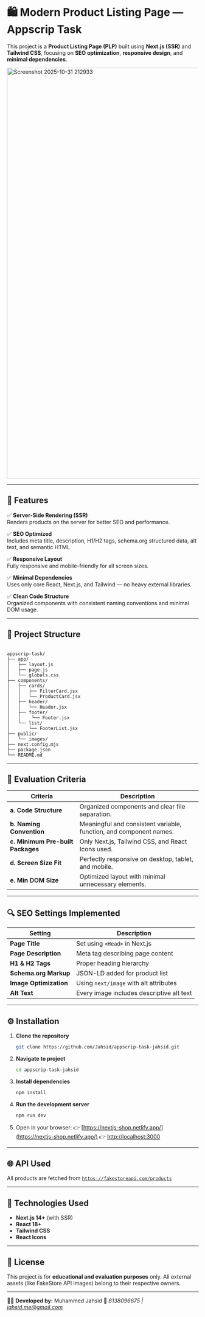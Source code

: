 # 🛍️ Modern Product Listing Page — Appscrip Task
This project is a **Product Listing Page (PLP)** built using **Next.js (SSR)** and **Tailwind CSS**, focusing on **SEO optimization**, **responsive design**, and **minimal dependencies**.  

<img width="1920" height="1080" alt="Screenshot 2025-10-31 212933" src="https://github.com/user-attachments/assets/42a3ce3c-1df5-4932-b9c0-5f064ffed9df" />


---

## 🚀 Features

✅ **Server-Side Rendering (SSR)**  
Renders products on the server for better SEO and performance.  

✅ **SEO Optimized**  
Includes meta title, description, H1/H2 tags, schema.org structured data, alt text, and semantic HTML.  

✅ **Responsive Layout**  
Fully responsive and mobile-friendly for all screen sizes.  

✅ **Minimal Dependencies**  
Uses only core React, Next.js, and Tailwind — no heavy external libraries.  

✅ **Clean Code Structure**  
Organized components with consistent naming conventions and minimal DOM usage.  

---

## 📂 Project Structure

```

appscrip-task/
├── app/
│   ├── layout.js
│   ├── page.js
│   └── globals.css
├── components/
│   ├── cards/
│   │   ├── FilterCard.jsx
│   │   └── ProductCard.jsx
│   ├── header/
│   │   └── Header.jsx
│   ├── footer/
│   │    └── Footer.jsx
│   └── list/
│       └── FooterList.jsx
├── public/
│   └── images/
├── next.config.mjs
├── package.json
└── README.md

````

---

## 🧠 Evaluation Criteria

| Criteria | Description |
|-----------|--------------|
| **a. Code Structure** | Organized components and clear file separation. |
| **b. Naming Convention** | Meaningful and consistent variable, function, and component names. |
| **c. Minimum Pre-built Packages** | Only Next.js, Tailwind CSS, and React Icons used. |
| **d. Screen Size Fit** | Perfectly responsive on desktop, tablet, and mobile. |
| **e. Min DOM Size** | Optimized layout with minimal unnecessary elements. |

---

## 🔍 SEO Settings Implemented

| Setting | Description |
|----------|--------------|
| **Page Title** | Set using `<Head>` in Next.js |
| **Page Description** | Meta tag describing page content |
| **H1 & H2 Tags** | Proper heading hierarchy |
| **Schema.org Markup** | JSON-LD added for product list |
| **Image Optimization** | Using `next/image` with alt attributes |
| **Alt Text** | Every image includes descriptive alt text |

---

## ⚙️ Installation

1. **Clone the repository**
   ```bash
   git clone https://github.com/Jahsid/appscrip-task-jahsid.git

2. **Navigate to project**

   ```bash
   cd appscrip-task-jahsid
   ```

3. **Install dependencies**

   ```bash
   npm install
   ```

4. **Run the development server**

   ```bash
   npm run dev
   ```

5. Open in your browser:
   👉 [https://nextjs-shop.netlify.app/](https://nextjs-shop.netlify.app/)
   👉 [http://localhost:3000](http://localhost:3000)

---

## 🌐 API Used

All products are fetched from
[`https://fakestoreapi.com/products`](https://fakestoreapi.com/products)

---

## 🧩 Technologies Used

* **Next.js 14+** (with SSR)
* **React 18+**
* **Tailwind CSS**
* **React Icons**

---

## 🧾 License

This project is for **educational and evaluation purposes** only.
All external assets (like FakeStore API images) belong to their respective owners.

---

👨‍💻 **Developed by:** Muhammed Jahsid
📧 *8138096675 | jahsid.me@gmail.com*

